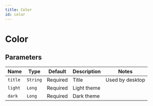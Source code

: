 ```yaml
---
title: Color
id: color
---
```


# Color

## Parameters

| Name    | Type     | Default  | Description | Notes           |
| ------- | -------- | -------- | ----------- | --------------- |
| `title` | `String` | Required | Title       | Used by desktop |
| `light` | `Long`   | Required | Light theme |                 |
| `dark`  | `Long`   | Required | Dark theme  |                 |
